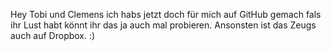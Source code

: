 Hey Tobi und Clemens ich habs jetzt doch für mich auf GitHub gemach fals ihr Lust habt könnt ihr das ja auch mal probieren. Ansonsten ist das Zeugs auch auf Dropbox. :)
